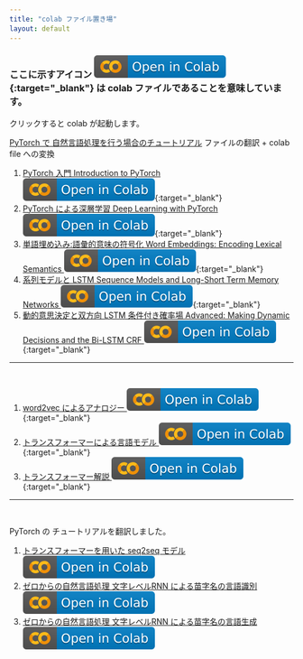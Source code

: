 ```yaml
---
title: "colab ファイル置き場"
layout: default
---
```


### ここに示すアイコン [<img src="/assets/colab_icon.svg">](https://colab.research.google.com/){:target="_blank"} は colab ファイルであることを意味しています。
クリックすると colab が起動します。

[PyTorch で 自然言語処理を行う場合のチュートリアル](https://github.com/pytorch/tutorials/tree/master/beginner_source/nlp) ファイルの翻訳 + colab file への変換

1. [PyTorch 入門 Introduction to PyTorch <img src="/assets/colab_icon.svg">](https://colab.research.google.com/github/JPA-BERT/jpa-bert.github.io/blob/master/notebooks/01pytorch_tutorial.ipynb){:target="_blank"}
2. [PyTorch による深層学習 Deep Learning with PyTorch <img src="/assets/colab_icon.svg">](https://colab.research.google.com/github/JPA-BERT/jpa-bert.github.io/blob/master/notebooks/02deep_learning_tutorial.ipynb){:target="_blank"}
3. [単語埋め込み:語彙的意味の符号化 Word Embeddings: Encoding Lexical Semantics <img src="/assets/colab_icon.svg">](https://colab.research.google.com/github/JPA-BERT/jpa-bert.github.io/blob/master/notebooks/03word_embeddings_tutorial.ipynb){:target="_blank"}
4. [系列モデルと LSTM Sequence Models and Long-Short Term Memory Networks <img src="/assets/colab_icon.svg">](https://colab.research.google.com/github/JPA-BERT/jpa-bert.github.io/blob/master/notebooks/04sequence_models_tutorial.ipynb){:target="_blank"}
5. [動的意思決定と双方向 LSTM 条件付き確率場 Advanced: Making Dynamic Decisions and the Bi-LSTM CRF <img src="/assets/colab_icon.svg">](https://colab.research.google.com/github/JPA-BERT/jpa-bert.github.io/blob/master/notebooks/05advanced_tutorial.ipynb){:target="_blank"}

---
<br/>

1. [word2vec によるアナロジー <img src="/assets/colab_icon.svg">](https://colab.research.google.com/github/ShinAsakawa/2019cnps/blob/master/notebooks/2019cnps_word2vec.ipynb){:target="_blank"}
1. [トランスフォーマーによる言語モデル <img src="/assets/colab_icon.svg">](https://colab.research.google.com/github/JPA-BERT/jpa-bert.github.io/blob/master/notebooks/2020_0726torch_word_language_model.ipynb){:target="_blank"} 
6. [トランスフォーマー解説 <img src="/assets/colab_icon.svg">](https://colab.research.google.com/github/JPA-BERT/jpa-bert.github.io/blob/master/notebooks/2020_0722Annotated_Attention_is_All_You_Need.ipynb){:target="_blank"}

---
<br/>

PyTorch の チュートリアルを翻訳しました。

1. [トランスフォーマーを用いた seq2seq モデル <img src="/assets/colab_icon.svg">](https://colab.research.google.com/github/JPA-BERT/jpa-bert.github.io/blob/master/notebooks/01PyTorchTEXT_transformer_tutorial.ipynb)
2. [ゼロからの自然言語処理 文字レベルRNN による苗字名の言語識別 <img src="/assets/colab_icon.svg">](https://colab.research.google.com/github/JPA-BERT/jpa-bert.github.io/blob/master/notebooks/02PyTorchTEXT_char_rnn_classification_tutorial.ipynb)
3. [ゼロからの自然言語処理 文字レベルRNN による苗字名の言語生成 <img src="/assets/colab_icon.svg">](https://colab.research.google.com/github/JPA-BERT/jpa-bert.github.io/blob/master/notebooks/03PyTorchTEXT_char_rnn_generation_tutorial.ipynb)
